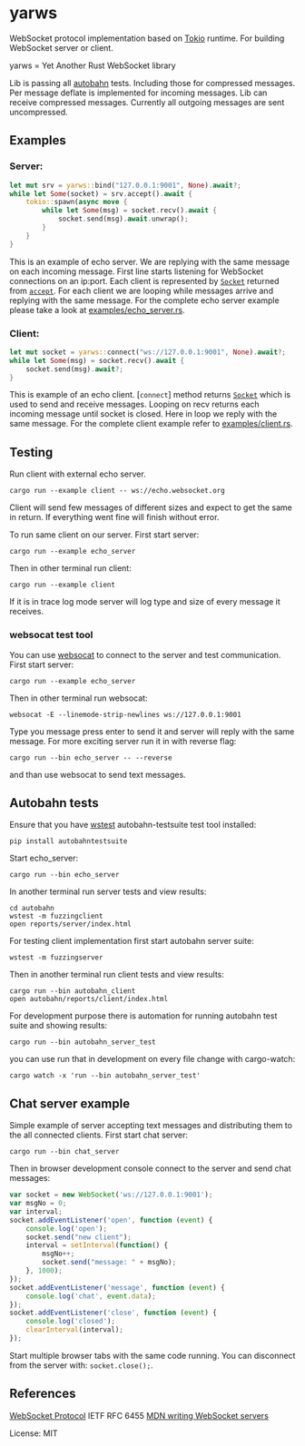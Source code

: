 # yarws

WebSocket protocol implementation based on [Tokio] runtime. For building
WebSocket server or client.

yarws = Yet Another Rust WebSocket library


Lib is passing all [autobahn] tests. Including those for compressed
messages. Per message deflate is implemented for incoming messages. Lib can
receive compressed messages. Currently all outgoing messages are sent
uncompressed.


## Examples

### Server:
```rust
let mut srv = yarws::bind("127.0.0.1:9001", None).await?;
while let Some(socket) = srv.accept().await {
    tokio::spawn(async move {
        while let Some(msg) = socket.recv().await {
            socket.send(msg).await.unwrap();
        }
    }
}
```
This is an example of echo server. We are replying with the same message on
each incoming message.
First line starts listening for WebSocket connections on an ip:port.
Each client is represented by [`Socket`] returned from [`accept`].
For each client we are looping while messages arrive and replying with the
same message.
For the complete echo server example please take a look at [examples/echo_server.rs].

### Client:
```rust
let mut socket = yarws::connect("ws://127.0.0.1:9001", None).await?;
while let Some(msg) = socket.recv().await {
    socket.send(msg).await?;
}
```
This is example of an echo client.
[`connect`] method returns [`Socket`] which is used to send and receive
messages.
Looping on recv returns each incoming message until socket is closed.
Here in loop we reply with the same message.
For the complete client example refer to [examples/client.rs].



## Testing
Run client with external echo server.
```shell
cargo run --example client -- ws://echo.websocket.org
```
Client will send few messages of different sizes and expect to get the same
in return.
If everything went fine will finish without error.

To run same client on our server. First start server:
```shell
cargo run --example echo_server
```
Then in other terminal run client:
```shell
cargo run --example client
```
If it is in trace log mode server will log type and size of every message it
receives.

### websocat test tool
You can use [websocat] to connect to the server and test communication.
First start server:
```shell
cargo run --example echo_server
```
Then in other terminal run websocat:
```shell
websocat -E --linemode-strip-newlines ws://127.0.0.1:9001
```
Type you message press enter to send it and server will reply with the same
message.
For more exciting server run it in with reverse flag:
```shell
cargo run --bin echo_server -- --reverse
```
and than use websocat to send text messages.

## Autobahn tests
Ensure that you have [wstest] autobahn-testsuite test tool installed:
```shell
pip install autobahntestsuite
```
Start echo_server:
```shell
cargo run --bin echo_server
```
In another terminal run server tests and view results:
```shell
cd autobahn
wstest -m fuzzingclient
open reports/server/index.html
```

For testing client implementation first start autobahn server suite:
```shell
wstest -m fuzzingserver
```
Then in another terminal run client tests and view results:
```shell
cargo run --bin autobahn_client
open autobahn/reports/client/index.html
```
For development purpose there is automation for running autobahn test suite
and showing results:
```shell
cargo run --bin autobahn_server_test
```
you can use run that in development on every file change with cargo-watch:
```shell
cargo watch -x 'run --bin autobahn_server_test'
```

## Chat server example
Simple example of server accepting text messages and distributing them to
the all connected clients.
First start chat server:
```shell
cargo run --bin chat_server
```
Then in browser development console connect to the server and send chat
messages:
```javascript
var socket = new WebSocket('ws://127.0.0.1:9001');
var msgNo = 0;
var interval;
socket.addEventListener('open', function (event) {
    console.log('open');
    socket.send("new client");
    interval = setInterval(function() {
        msgNo++;
        socket.send("message: " + msgNo);
    }, 1000);
});
socket.addEventListener('message', function (event) {
    console.log('chat', event.data);
});
socket.addEventListener('close', function (event) {
    console.log('closed');
    clearInterval(interval);
});
```
Start multiple browser tabs with the same code running.
You can disconnect from the server with: `socket.close();`.

## References
[WebSocket Protocol] IETF RFC 6455
[MDN writing WebSocket servers]

[WebSocket Protocol]: https://tools.ietf.org/html/rfc6455
[MDN writing WebSocket servers]: https://developer.mozilla.org/en-US/docs/Web/API/WebSockets_API/Writing_WebSocket_servers

[`Socket`]: struct.Socket.html
[`accept`]: struct.Server.html#method.accept
[examples/client.rs]: https://github.com/ianic/yarws/blob/master/examples/client.rs
[examples/echo_server.rs]: https://github.com/ianic/yarws/blob/master/examples/echo_server.rs
[websocat]: https://github.com/vi/websocat
[wstest]: https://github.com/crossbario/autobahn-testsuite
[autobahn]: https://github.com/crossbario/autobahn-testsuite
[cargo-watch]: https://github.com/passcod/cargo-watch
[Tokio]: https://tokio.rs


License: MIT
